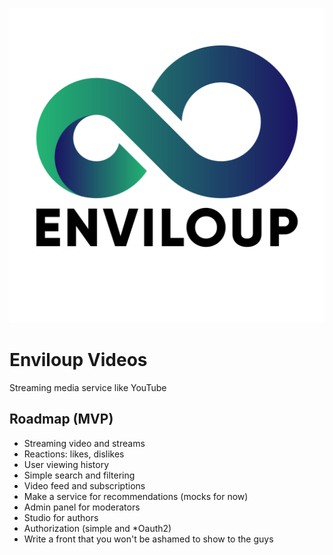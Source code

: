 ![enviloup logo](./docs/assets/logo/enviloup_logo.png)

# Enviloup Videos

Streaming media service like YouTube

## Roadmap (MVP)

- Streaming video and streams
- Reactions: likes, dislikes
- User viewing history
- Simple search and filtering
- Video feed and subscriptions
- Make a service for recommendations (mocks for now)
- Admin panel for moderators
- Studio for authors
- Authorization (simple and *Oauth2)
- Write a front that you won't be ashamed to show to the guys
